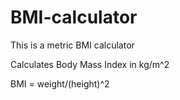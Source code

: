 # BMI-calculator
This is a metric BMI calculator

Calculates Body Mass Index in kg/m^2

BMI = weight/(height)^2
